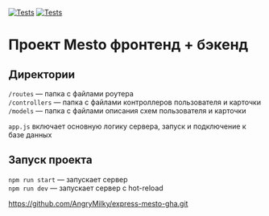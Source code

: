 [![Tests](../../actions/workflows/tests-13-sprint.yml/badge.svg)](../../actions/workflows/tests-13-sprint.yml) [![Tests](../../actions/workflows/tests-14-sprint.yml/badge.svg)](../../actions/workflows/tests-14-sprint.yml)
# Проект Mesto фронтенд + бэкенд


## Директории

`/routes` — папка с файлами роутера  
`/controllers` — папка с файлами контроллеров пользователя и карточки   
`/models` — папка с файлами описания схем пользователя и карточки  
  
`app.js` включает основную логику сервера, запуск и подключение к базе данных

## Запуск проекта

`npm run start` — запускает сервер   
`npm run dev` — запускает сервер с hot-reload

https://github.com/AngryMilky/express-mesto-gha.git
